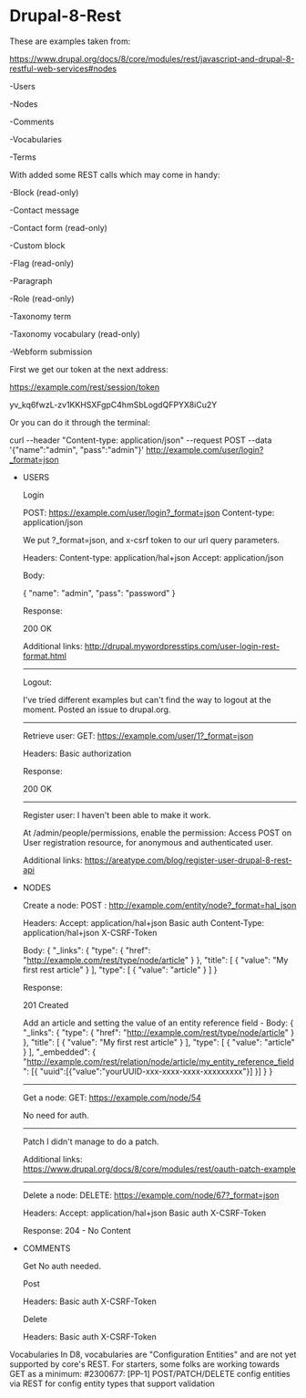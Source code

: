 # Drupal-8-Rest

These are examples taken from:

https://www.drupal.org/docs/8/core/modules/rest/javascript-and-drupal-8-restful-web-services#nodes



-Users

-Nodes

-Comments

-Vocabularies

-Terms


With added some REST calls which may come in handy:

-Block (read-only)

-Contact message

-Contact form (read-only)

-Custom block

-Flag (read-only)

-Paragraph

-Role (read-only)

-Taxonomy term

-Taxonomy vocabulary (read-only)

-Webform submission



First we get our token at the next address:

https://example.com/rest/session/token

yv_kq6fwzL-zv1KKHSXFgpC4hmSbLogdQFPYX8iCu2Y

Or you can do it through the terminal: 

curl --header "Content-type: application/json" --request POST   --data '{"name":"admin", "pass":"admin"}' http://example.com/user/login?_format=json


- USERS

	Login 

	POST: https://example.com/user/login?_format=json
	Content-type: application/json

	We put ?_format=json, and x-csrf token to our url query parameters. 
	
	Headers: 
	Content-type: application/hal+json
	Accept: application/json

	Body: 

	{
		"name": "admin",
		"pass": "password"
	}

	Response:
	
	200 OK
	
	Additional links: 
	http://drupal.mywordpresstips.com/user-login-rest-format.html
	________________________________________________________________________
	
	Logout:
	
	I've tried different examples but can't find the way to logout at the moment. 
	Posted an issue to drupal.org.

	________________________________________________________________________
	
	Retrieve user: 
	GET: https://example.com/user/1?_format=json

	Headers:
	Basic authorization
	
	Response:
	
	200 OK
	________________________________________________________________________

	Register user: 
	I haven't been able to make it work.
	
	At /admin/people/permissions, enable the permission: 
	Access POST on User registration resource, for anonymous and authenticated user. 

	Additional links: 
	https://areatype.com/blog/register-user-drupal-8-rest-api

- NODES

	Create a node:
	POST : http://example.com/entity/node?_format=hal_json
	
	Headers: 
	Accept: application/hal+json 
	Basic auth
	Content-Type: application/hal+json
	X-CSRF-Token
	
	Body: 
	{
	"_links": {
		"type": {
		  "href": "http://example.com/rest/type/node/article"
				}
		},
		"title": [
		{
		  "value": "My first rest article"
		}
		],
		"type": [
		{
		  "value": "article"
		}
		]
	}

	Response: 
	
	201 Created
	
	Add an article and setting the value of an entity reference field - Body:
	{
	"_links": {
		"type": {
		  "href": "http://example.com/rest/type/node/article"
				}
		},
		"title": [
		{
		  "value": "My first rest article"
		}
		],
		"type": [
		{
		  "value": "article"
		}
		],
	"_embedded": {
	"http://example.com/rest/relation/node/article/my_entity_reference_field":
	  [{ 
	  "uuid":[{"value":"yourUUID-xxx-xxxx-xxxx-xxxxxxxxx"}]
	  }]
	 }
	}

	________________________________________________________________________

	Get a node: 
	GET: https://example.com/node/54
	
	No need for auth.
	________________________________________________________________________

	Patch
	I didn't manage to do a patch. 
	
	Additional links:
	https://www.drupal.org/docs/8/core/modules/rest/oauth-patch-example
	________________________________________________________________________

	Delete a node:
	DELETE: https://example.com/node/67?_format=json
	
	Headers: 
	Accept: application/hal+json 
	Basic auth
	X-CSRF-Token
	
	Response:
	204 - No Content
	

- COMMENTS

	Get 
	No auth needed.

	Post
	
	Headers: 
	Basic auth
	X-CSRF-Token

	Delete 
	
	Headers: 
	Basic auth
	X-CSRF-Token

Vocabularies
In D8, vocabularies are "Configuration Entities" and are not yet supported by core's REST. For starters, some folks are working towards GET as a minimum: #2300677: [PP-1] POST/PATCH/DELETE config entities via REST for config entity types that support validation










  


